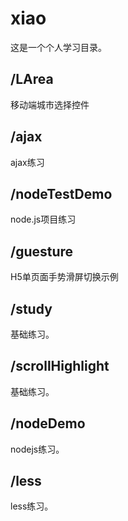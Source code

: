 # xiao
这是一个个人学习目录。

## /LArea
移动端城市选择控件

## /ajax
ajax练习

## /nodeTestDemo
node.js项目练习

## /guesture
H5单页面手势滑屏切换示例

## /study
基础练习。

## /scrollHighlight
基础练习。

## /nodeDemo
nodejs练习。

## /less
less练习。